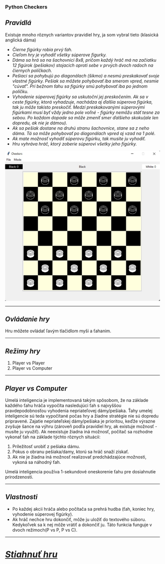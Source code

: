 ### Python Checkers

## *Pravidlá*

Existuje mnoho rôznych variantov pravidiel hry, ja som vybral tieto (klasická anglická dáma)
* _Čierne figúrky robia prvý ťah._
* _Cieľom hry je vyhodiť všetky súperove figurky._
* _Dáma sa hrá sa na šachovnici 8x8, pričom každý hráč má na začiatku 12 figúrok (pešiakov)
stojacich oproti sebe v prvých dvoch radoch na čiernych políčkach._
* _Pešiaci sa pohybujú po diagonálach (šikmo) a nesmú preskakovať svoje vlastné figúrky. 
Pešiak sa môžete pohybovať iba smerom vpred, nesmie "cúvať". 
Pri bežnom ťahu sa figúrky smú pohybovať iba po jednom políčku._ 
* _Vyhodenie súperovej figúrky sa uskutoční jej preskočením. 
Ak sa v ceste figúrky, ktorá vyhadzuje, nachádza aj ďalšia súperova figúrka, tak ju môže takisto preskočiť. 
Medzi preskakovanými súperovými figúrkami musí byť vždy jedno pole voľné - figúrky nemôžu stáť tesne za sebou. 
Po každom dopade sa môže zmeniť smer ďalšieho skoku(ale len dopredu, ak nie je dámou)._ 
* _Ak sa pešiak dostane na druhú stranu šachovnice, stane sa z neho dáma. Tá sa môže pohybovať po diagonálach vpred aj vzad na 1 polé._
* _Ak mate možnosť vyhodiť súperovu figúrku, tak musite ju vyhodiť._
* _Hru vyhráva hráč, ktorý zoberie súperovi všetky jeho figúrky._

![Ilustrácia hry](https://github.com/achulii/checkers_py/blob/master/game.jpg)


---
## *Ovládanie hry*
Hru môžete ovládať ľavým tlačidlom myši a ťahanim.

---

## *Režimy hry*
1. Player vs Player
2. Player vs Computer

---
## *Player vs Computer*
Umelá inteligencia je implementovaná takým spôsobom, že na základe každého ťahu hráča vypočíta nasledujúci ťah s najvyššou pravdepodobnosťou vyhodenia nepriateľovej dámy/pešiaka. Ťahy umelej inteligencie sú teda vypočítané počas hry a žiadne stratégie nie sú dopredu pripravené. Zajatie nepriateľskej dámy/pešiaka je prioritou, keďže výrazne zvyšuje šance na výhru (zároveň podľa pravidiel hry, ak existuje možnosť - musíte ju využiť). Ak neexistuje žiadna iná možnosť, počítač sa rozhodne vykonať ťah na základe týchto rôznych situácií:
1. Príležitosť urobiť z pešiaka dámu.
2. Pokus o obranu pešiaka/damy, ktorú sa hráč snaží získať.
3. Ak nie je žiadna iná možnosť realizovať predchádzajúce možnosti, vykoná sa náhodný ťah.


Umelá inteligencia používa 1-sekundové oneskorenie ťahu pre dosiahnutie prirodzenosti.

---
## *Vlastnosti*
* Po každej akcii hráča alebo počítača sa prehrá hudba (ťah, koniec hry, vyhodenie súperovej figúrky).
* Ak hráč nechce hru dokončiť, môže ju uložiť do textového súboru. Kedykoľvek sa k nej môže vrátiť a dokončiť ju. Táto funkcia funguje v dvoch režimoch(P vs P, P vs C).

---
# [*Stiahnuť hru*](https://github.com/achulii/checkers_py/raw/master/checkers.zip)
